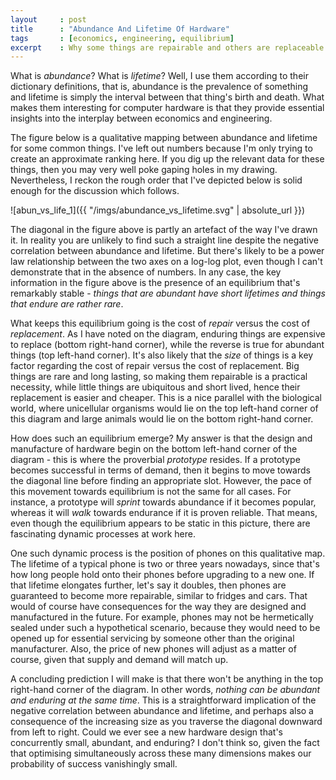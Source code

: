 ```yaml
---
layout     : post
title      : "Abundance And Lifetime Of Hardware"
tags       : [economics, engineering, equilibrium]
excerpt    : Why some things are repairable and others are replaceable.
---
```



What is *abundance*? What is *lifetime*? Well, I use them according to their
dictionary definitions, that is, abundance is the prevalence of something and
lifetime is simply the interval between that thing's birth and death. What
makes them interesting for computer hardware is that they provide essential
insights into the interplay between economics and engineering.

The figure below is a qualitative mapping between abundance and lifetime for
some common things. I've left out numbers because I'm only trying to create an
approximate ranking here. If you dig up the relevant data for these things,
then you may very well poke gaping holes in my drawing. Nevertheless, I reckon
the rough order that I've depicted below is solid enough for the discussion
which follows.

![abun_vs_life_1]({{ "/imgs/abundance_vs_lifetime.svg" | absolute_url }})

The diagonal in the figure above is partly an artefact of the way I've drawn
it. In reality you are unlikely to find such a straight line despite the
negative correlation between abundance and lifetime. But there's likely to be a
power law relationship between the two axes on a log-log plot, even though I
can't demonstrate that in the absence of numbers. In any case, the key
information in the figure above is the presence of an equilibrium that's
remarkably stable - *things that are abundant have short lifetimes and things
that endure are rather rare*.

What keeps this equilibrium going is the cost of *repair* versus the cost of
*replacement*. As I have noted on the diagram, enduring things are expensive to
replace (bottom right-hand corner), while the reverse is true for abundant
things (top left-hand corner). It's also likely that the *size* of things is a
key factor regarding the cost of repair versus the cost of replacement. Big
things are rare and long lasting, so making them repairable is a practical
necessity, while little things are ubiquitous and short lived, hence their
replacement is easier and cheaper. This is a nice parallel with the biological
world, where unicellular organisms would lie on the top left-hand corner of
this diagram and large animals would lie on the bottom right-hand corner.

How does such an equilibrium emerge? My answer is that the design and
manufacture of hardware begin on the bottom left-hand corner of the diagram -
this is where the proverbial *prototype* resides. If a prototype becomes
successful in terms of demand, then it begins to move towards the diagonal line
before finding an appropriate slot. However, the pace of this movement towards
equilibrium is not the same for all cases. For instance, a prototype will
*sprint* towards abundance if it becomes popular, whereas it will *walk*
towards endurance if it is proven reliable. That means, even though the
equilibrium appears to be static in this picture, there are fascinating dynamic
processes at work here.

One such dynamic process is the position of phones on this qualitative map. The
lifetime of a typical phone is two or three years nowadays, since that's how
long people hold onto their phones before upgrading to a new one. If that
lifetime elongates further, let's say it doubles, then phones are guaranteed to
become more repairable, similar to fridges and cars. That would of course have
consequences for the way they are designed and manufactured in the future. For
example, phones may not be hermetically sealed under such a hypothetical
scenario, because they would need to be opened up for essential servicing by
someone other than the original manufacturer. Also, the price of new phones
will adjust as a matter of course, given that supply and demand will match up.

A concluding prediction I will make is that there won't be anything in the top
right-hand corner of the diagram. In other words, *nothing can be abundant and
enduring at the same time*. This is a straightforward implication of the
negative correlation between abundance and lifetime, and perhaps also a
consequence of the increasing size as you traverse the diagonal downward from
left to right. Could we ever see a new hardware design that's concurrently
small, abundant, and enduring? I don't think so, given the fact that optimising
simultaneously across these many dimensions makes our probability of success
vanishingly small.
